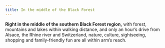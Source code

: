 ```yaml
---
title: In the middle of the Black Forest
---
```


**Right in the middle of the southern Black Forest region,** <span>with forest, mountains and lakes within walking distance, and only an hour’s drive from Alsace, the Rhine river and Switzerland, nature, culture, sightseeing, shopping and family-friendly fun are all within arm’s reach.</span>
